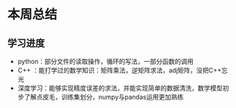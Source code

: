 # 本周总结
## 学习进度
* python：部分文件的读取操作，循环的写法，一部分函数的调用
* C++ ：能打学过的数学知识：矩阵乘法，逆矩阵求法，adj矩阵，没把C++忘光
* 深度学习：能够实现精度误差的求法，并能实现简单的数据清洗，数学模型初步了解点皮毛，训练集划分，numpy与pandas运用更加熟练  


